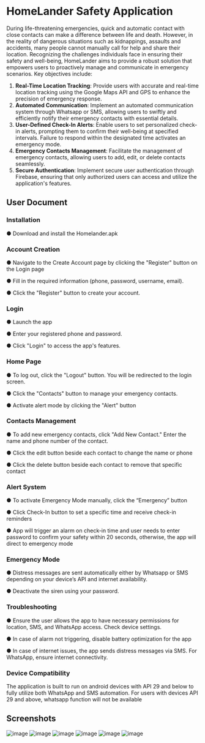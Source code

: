 # HomeLander Safety Application
 During life-threatening emergencies, quick and automatic contact with close contacts
 can make a difference between life and death. However, in the reality of dangerous situations
 such as kidnappings, assaults and accidents, many people cannot manually call for help and
 share their location. Recognizing the challenges individuals face in ensuring their safety and
 well-being, HomeLander aims to provide a robust solution that empowers users to
 proactively manage and communicate in emergency scenarios. Key objectives include:
 1. **Real-Time Location Tracking**: Provide users with accurate and real-time location tracking
 using the Google Maps API and GPS to enhance the precision of emergency response.
 2. **Automated Communication**: Implement an automated communication system through
 Whatsapp or SMS, allowing users to swiftly and efficiently notify their emergency contacts with
 essential details.
 3. **User-Defined Check-In Alerts**: Enable users to set personalized check-in alerts, prompting
 them to confirm their well-being at specified intervals. Failure to respond within the designated
 time activates an emergency mode.
4. **Emergency Contacts Management**: Facilitate the management of emergency contacts,
 allowing users to add, edit, or delete contacts seamlessly.
 5. **Secure Authentication**: Implement secure user authentication through Firebase, ensuring that
 only authorized users can access and utilize the application's features.

## User Document
### Installation
 ● Download and install the Homelander.apk
### Account Creation
 ● Navigate to the Create Account page by clicking the "Register" button on the Login page
 
 ● Fill in the required information (phone, password, username, email).
 
 ● Click the "Register" button to create your account.
 
### Login
 ● Launch the app
 
 ● Enter your registered phone and password.
 
 ● Click "Login" to access the app's features.
 
### Home Page
 ● To log out, click the "Logout" button. You will be redirected to the login screen.
 
 ● Click the "Contacts" button to manage your emergency contacts.
 
 ● Activate alert mode by clicking the "Alert" button
 
### Contacts Management
 ● To add new emergency contacts, click "Add New Contact." Enter the name and phone
 number of the contact.
 
 ● Click the edit button beside each contact to change the name or phone
 
 ● Click the delete button beside each contact to remove that specific contact
 
### Alert System
 ● To activate Emergency Mode manually, click the “Emergency” button
 
 ● Click Check-In button to set a specific time and receive check-in reminders
 
 ● App will trigger an alarm on check-in time and user needs to enter password to confirm
 your safety within 20 seconds, otherwise, the app will direct to emergency mode
 
### Emergency Mode
 ● Distress messages are sent automatically either by Whatsapp or SMS depending on
 your device’s API and internet availability.
 
 ● Deactivate the siren using your password.
 
### Troubleshooting
 ● Ensure the user allows the app to have necessary permissions for location, SMS, and
 WhatsApp access. Check device settings.
 
 ● In case of alarm not triggering, disable battery optimization for the app
 
 ● In case of internet issues, the app sends distress messages via SMS. For WhatsApp,
 ensure internet connectivity.
 
### Device Compatibility
 The application is built to run on android devices with API 29 and below to fully utilize
 both WhatsApp and SMS automation. For users with devices API 29 and above, whatsapp
 function will not be available

 ## Screenshots
 ![image](https://github.com/xtGitCode/HomeLander/assets/103571608/27609ac3-1b51-474a-a5fa-4c967fa8f26f)
 ![image](https://github.com/xtGitCode/HomeLander/assets/103571608/d7e24809-481c-4cd7-9bfb-8bdbb2544248)
 ![image](https://github.com/xtGitCode/HomeLander/assets/103571608/e6402318-286e-4bbb-999a-de695a9f3c03)
 ![image](https://github.com/xtGitCode/HomeLander/assets/103571608/c0ea5aea-e1c5-49a9-ae16-62cf41742b6b)
 ![image](https://github.com/xtGitCode/HomeLander/assets/103571608/dbaa8662-ac1b-4e93-b9a7-a00730f0890a)
 ![image](https://github.com/xtGitCode/HomeLander/assets/103571608/4d4ff571-c354-4b2f-ac61-e8bf00483018)





